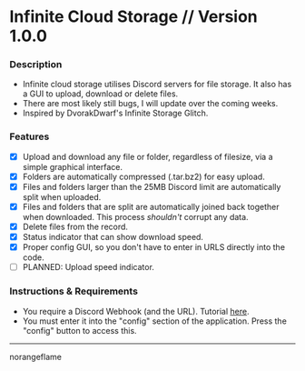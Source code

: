 # Infinite Cloud Storage // Version 1.0.0
### Description
 - Infinite cloud storage utilises Discord servers for file storage. It also has a GUI to upload, download or delete files.
 - There are most likely still bugs, I will update over the coming weeks.
 - Inspired by DvorakDwarf's Infinite Storage Glitch. 

### Features
 - [x] Upload and download any file or folder, regardless of filesize, via a simple graphical interface.
 - [x] Folders are automatically compressed (.tar.bz2) for easy upload.
 - [x] Files and folders larger than the 25MB Discord limit are automatically split when uploaded.
 - [x] Files and folders that are split are automatically joined back together when downloaded. This process _shouldn't_ corrupt any data.
 - [x] Delete files from the record.
 - [x] Status indicator that can show download speed.
 - [x] Proper config GUI, so you don't have to enter in URLS directly into the code.
 - [ ] PLANNED: Upload speed indicator.

### Instructions & Requirements
 - You require a Discord Webhook (and the URL). Tutorial [here](https://support.discord.com/hc/en-us/articles/228383668-Intro-to-Webhooks).
 - You must enter it into the "config" section of the application. Press the "config" button to access this.


___
norangeflame
